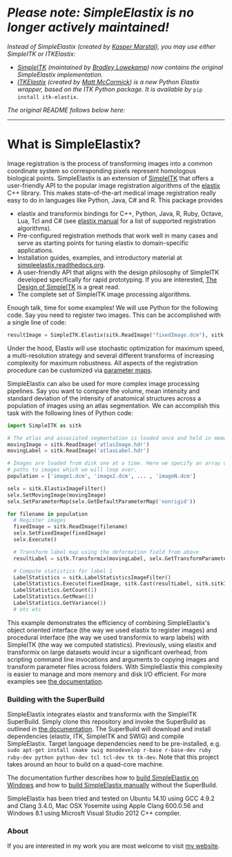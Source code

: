 # _Please note: SimpleElastix is no longer actively maintained!_
_Instead of SimpleElastix (created by [Kasper Marstal](https://github.com/kaspermarstal)), you may use either SimpleITK or ITKElastix:_
- _[SimpleITK](https://github.com/SimpleITK) (maintained by [Bradley Lowekamp](https://github.com/blowekamp)) now contains the original SimpleElastix implementation._ 
- _[ITKElastix](https://github.com/InsightSoftwareConsortium/ITKElastix) (created by [Matt McCormick](https://github.com/thewtex)) is a new Python Elastix wrapper, based on the ITK Python package. It is available by_ `pip install itk-elastix`.

_The original README follows below here:_

-----------------------------------------------------------
What is SimpleElastix?
======================
Image registration is the process of transforming images into a common coordinate system so corresponding pixels represent homologous biological points. SimpleElastix is an extension of [SimpleITK](https://github.com/SimpleITK/SimpleITK "SimpleITK github repository") that offers a user-friendly API to the popular image registration algorithms of the [elastix](http://elastix.isi.uu.nl/ "Elastix website") C++ library. This makes state-of-the-art medical image registration really easy to do in languages like Python, Java, C# and R. This package provides

- elastix and transformix bindings for C++, Python, Java, R, Ruby, Octave, Lua, Tcl and C# (see [elastix manual](http://elastix.isi.uu.nl/download/elastix_manual_v4.7.pdf "elastix manual") for a list of supported registration algorithms).
- Pre-configured registration methods that work well in many cases and serve as starting points for tuning elastix to domain-specific applications.
- Installation guides, examples, and introductory material at [simpleelastix.readthedocs.org](https://simpleelastix.readthedocs.org/).
- A user-friendly API that aligns with the design philosophy of SimpleITK developed specifically for rapid prototyping. If you are interested, [The Design of SimpleITK](http://www.ncbi.nlm.nih.gov/pmc/articles/PMC3874546/ "PubMed") is a great read.
- The complete set of SimpleITK image processing algorithms.

Enough talk, time for some examples! We will use Python for the following code. Say you need to register two images. This can be accomplished with a single line of code:

```python
resultImage = SimpleITK.Elastix(sitk.ReadImage("fixedImage.dcm"), sitk.ReadImage("movingImage.dcm"))
```

Under the hood, Elastix will use stochastic optimization for maximum speed, a multi-resolution strategy and several different transforms of increasing complexity for maximum robustness. All aspects of the registration procedure can be customized via [parameter maps](https://simpleelastix.readthedocs.io/ParameterMaps.html). 

SimpleElastix can also be used for more complex image processing pipelines. Say you want to compare the volume, mean intensity and standard deviation of the intensity of anatomical structures across a population of images using an atlas segmentation. We can accomplish this task with the following lines of Python code:

```python
import SimpleITK as sitk

# The atlas and associated segmentation is loaded once and held in memory
movingImage = sitk.ReadImage('atlasImage.hdr')
movingLabel = sitk.ReadImage('atlasLabel.hdr')

# Images are loaded from disk one at a time. Here we specify an array of 
# paths to images which we will loop over. 
population = ['image1.dcm', 'image2.dcm', ... , 'imageN.dcm']

selx = sitk.ElastixImageFilter()
selx.SetMovingImage(movingImage)
selx.SetParameterMap(selx.GetDefaultParameterMap('nonrigid'))

for filename in population
  # Register images
  fixedImage = sitk.ReadImage(filename)
  selx.SetFixedImage(fixedImage)
  selx.Execute()

  # Transform label map using the deformation field from above
  resultLabel = sitk.Transformix(movingLabel, selx.GetTransformParameterMap())

  # Compute statistics for label 1
  LabelStatistics = sitk.LabelStatisticsImageFilter()
  LabelStatistics.Execute(fixedImage, sitk.Cast(resultLabel, sitk.sitkInt8))
  LabelStatistics.GetCount(1)
  LabelStatistics.GetMean(1)
  LabelStatistics.GetVariance(1)
  # etc etc
```

This example demonstrates the efficiency of combining SimpleElastix's object oriented interface (the way we used elastix to register images) and procedural interface (the way we used transformix to warp labels) with SimpleITK (the way we computed statistics). Previously, using elastix and transformix on large datasets would incur a significant overhead, from scripting command line invocations and arguments to copying images and transform parameter files across folders. With SimpleElastix this complexity is easier to manage and more memory and disk I/O efficient. For more examples see [the documentation](https://simpleelastix.readthedocs.org/). 

### Building with the SuperBuild
SimpleElastix integrates elastix and transformix with the SimpleITK SuperBuild. Simply clone this repository and invoke the SuperBuild as outlined in [the documentation](http://simpleelastix.readthedocs.org/GettingStarted.html). The SuperBuild will download and install dependencies (elastix, ITK, SimpleITK and SWIG) and compile SimpleElastix. Target language dependencies need to be pre-installed, e.g. `sudo apt-get install cmake swig monodevelop r-base r-base-dev ruby ruby-dev python python-dev tcl tcl-dev tk tk-dev`. Note that this project takes around an hour to build on a quad-core machine.

The documentation further describes how to [build SimpleElastix on Windows](http://simpleelastix.readthedocs.org/GettingStarted.html#Windows) and how to [build SimpleElastix manually](http://simpleelastix.readthedocs.org/GettingStarted.html#building-manually-on-linux) without the SuperBuild.

SimpleElastix has been tried and tested on Ubuntu 14.10 using GCC 4.9.2 and Clang 3.4.0, Mac OSX Yosemite using Apple Clang 600.0.56 and Windows 8.1 using Microsft Visual Studio 2012 C++ compiler.

### About
If you are interested in my work you are most welcome to visit [my website](https://kaspermarstal.github.io).
